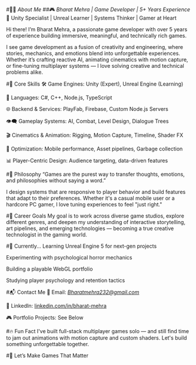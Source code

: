 #👨‍💻 *About Me*
##🎮 *Bharat Mehra | Game Developer | 5+ Years Experience*
🧠 Unity Specialist | Unreal Learner | Systems Thinker | Gamer at Heart

Hi there! I’m Bharat Mehra, a passionate game developer with over 5 years of experience building immersive, meaningful, and technically rich games.

I see game development as a fusion of creativity and engineering, where stories, mechanics, and emotions blend into unforgettable experiences. Whether it’s crafting reactive AI, animating cinematics with motion capture, or fine-tuning multiplayer systems — I love solving creative and technical problems alike.

#🔧 Core Skills
🛠️ Game Engines: Unity (Expert), Unreal Engine (Learning)

💬 Languages: C#, C++, Node.js, TypeScript

🌐 Backend & Services: PlayFab, Firebase, Custom Node.js Servers

👁️‍🗨️ Gameplay Systems: AI, Combat, Level Design, Dialogue Trees

🎬 Cinematics & Animation: Rigging, Motion Capture, Timeline, Shader FX

🎯 Optimization: Mobile performance, Asset pipelines, Garbage collection

📊 Player-Centric Design: Audience targeting, data-driven features

#🧠 Philosophy
“Games are the purest way to transfer thoughts, emotions, and philosophies without saying a word.”

I design systems that are responsive to player behavior and build features that adapt to their preferences. Whether it's a casual mobile user or a hardcore PC gamer, I love tuning experiences to feel "just right."

#🎯 Career Goals
My goal is to work across diverse game studios, explore different genres, and deepen my understanding of interactive storytelling, art pipelines, and emerging technologies — becoming a true creative technologist in the gaming world.

#🌱 Currently...
Learning Unreal Engine 5 for next-gen projects

Experimenting with psychological horror mechanics

Building a playable WebGL portfolio

Studying player psychology and retention tactics

#📬 Contact Me
📧 Email: *Bharatmehra232@gmail.com*

💼 LinkedIn: [linkedin.com/in/bharat-mehra](https://www.linkedin.com/in/bharat-mehra-063333173/)

🎮 Portfolio Projects: See Below

#🔥 Fun Fact
I've built full-stack multiplayer games solo — and still find time to jam out animations with motion capture and custom shaders. Let's build something unforgettable together.

#💫 Let’s Make Games That Matter
